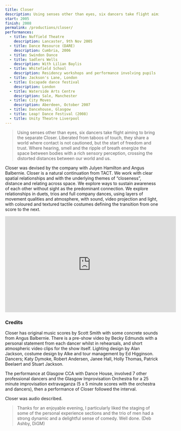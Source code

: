```yaml
---
title: Closer
description: Using senses other than eyes, six dancers take flight aiming to bring the separate closer.
start: 2005
finish: 2008
permalink: /productions/closer/
performances:
  - title: Nuffield Theatre
    description: Lancaster, 9th Nov 2005
  - title: Dance Resource (DARE)
    description: Cumbria, 2006
  - title: Swindon Dance
  - title: Sadlers Wells
    description: With Lilian Baylis
  - title: Whitefield School
    description: Residency workshops and performance involving pupils
  - title: Jackson's Lane, London
  - title: Escapade dance festival
    description: London
  - title: Waterside Arts Centre
    description: Sale, Manchester
  - title: City Moves
    description: Aberdeen, October 2007
  - title: Dancehouse, Glasgow
  - title: Leap! Dance Festival (2008)
  - title: Unity Theatre Liverpool
---
```


> Using senses other than eyes, six dancers take flight aiming to bring the separate Closer. Liberated from taboos of touch, they share a world where contact is not cautioned, but the start of freedom and trust. Where hearing, smell and the ripple of breath energize the space between bodies with a rich sensory perception, crossing the distorted distances between our world and us.

Closer was devised by the company with Julyen Hamilton and Angus Balbernie. Closer is a natural continuation from TACT. We work with clear spatial relationships and with the underlying themes of “closeness”, distance and relating across space. We explore ways to sustain awareness of each other without sight as the predominant connection. We explore relationships in duets, trios and full company dances, using layers of movement qualities and atmosphere, with sound, video projection and light, with coloured and textured tactile costumes defining the transition from one score to the next.

<iframe width="560" height="315" src="https://www.youtube.com/embed/dGkcQbxMGhw" frameborder="0" allowfullscreen></iframe>

### Credits

Closer has original music scores by Scott Smith with some concrete sounds from Angus Balbernie. There is a pre-show video by Becky Edmunds with a personal statement from each dancer whilst in rehearsals, and short atmospheric video clips for the show itself. Lighting design by Alan Jackson, costume design by Alke and tour management by Ed Higginson. Dancers; Katy Dymoke, Robert Andersen, Janee Hall, Holly Thomas, Patrick Beelaert and Stuart Jackson.

The performance at Glasgow CCA with Dance House, involved 7 other professional dancers and the Glasgow Improvisation Orchestra for a 25 minute improvisation extravaganza (5 x 5 minute scores with the orchestra and dancers), then a performance of Closer followed the interval.

Closer was audio described.

> Thanks for an enjoyable evening, I particularly liked the staging of some of the personal experience sections and the trio of men had a strong dynamic and a delightful sense of comedy. Well done. (Deb Ashby, DiGM)
